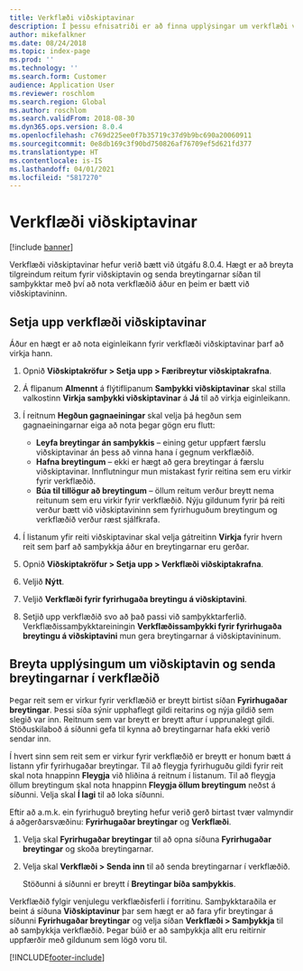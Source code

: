 ```yaml
---
title: Verkflæði viðskiptavinar
description: Í þessu efnisatriði er að finna upplýsingar um verkflæði viðskiptavinar. Tilgreindum reitum fyrir viðskiptavin er breytt og breytingarnar eru síðan sendar til samþykktar með því að nota verkflæðið áður en þeim er bætt við viðskiptavininn.
author: mikefalkner
ms.date: 08/24/2018
ms.topic: index-page
ms.prod: ''
ms.technology: ''
ms.search.form: Customer
audience: Application User
ms.reviewer: roschlom
ms.search.region: Global
ms.author: roschlom
ms.search.validFrom: 2018-08-30
ms.dyn365.ops.version: 8.0.4
ms.openlocfilehash: c769d225ee0f7b35719c37d9b9bc690a20060911
ms.sourcegitcommit: 0e8db169c3f90bd750826af76709ef5d621fd377
ms.translationtype: HT
ms.contentlocale: is-IS
ms.lasthandoff: 04/01/2021
ms.locfileid: "5817270"
---
```

# <a name="customer-workflow"></a>Verkflæði viðskiptavinar

[!include [banner](../includes/banner.md)]

Verkflæði viðskiptavinar hefur verið bætt við útgáfu 8.0.4. Hægt er að breyta tilgreindum reitum fyrir viðskiptavin og senda breytingarnar síðan til samþykktar með því að nota verkflæðið áður en þeim er bætt við viðskiptavininn.

## <a name="set-up-the-customer-workflow"></a>Setja upp verkflæði viðskiptavinar

Áður en hægt er að nota eiginleikann fyrir verkflæði viðskiptavinar þarf að virkja hann.

1. Opnið **Viðskiptakröfur \> Setja upp \> Færibreytur viðskiptakrafna**.
2. Á flipanum **Almennt** á flýtiflipanum **Samþykki viðskiptavinar** skal stilla valkostinn **Virkja samþykki viðskiptavinar** á **Já** til að virkja eiginleikann.
3. Í reitnum **Hegðun gagnaeiningar** skal velja þá hegðun sem gagnaeiningarnar eiga að nota þegar gögn eru flutt:

    - **Leyfa breytingar án samþykkis** – eining getur uppfært færslu viðskiptavinar án þess að vinna hana í gegnum verkflæðið.
    - **Hafna breytingum** – ekki er hægt að gera breytingar á færslu viðskiptavinar. Innflutningur mun mistakast fyrir reitina sem eru virkir fyrir verkflæðið.
    - **Búa til tillögur að breytingum** – öllum reitum verður breytt nema reitunum sem eru virkir fyrir verkflæðið. Nýju gildunum fyrir þá reiti verður bætt við viðskiptavininn sem fyrirhuguðum breytingum og verkflæðið verður ræst sjálfkrafa.

4. Í listanum yfir reiti viðskiptavinar skal velja gátreitinn **Virkja** fyrir hvern reit sem þarf að samþykkja áður en breytingarnar eru gerðar.
5. Opnið **Viðskiptakröfur \> Setja upp \> Verkflæði viðskiptakrafna**.
6. Veljið **Nýtt**.
7. Veljið **Verkflæði fyrir fyrirhugaða breytingu á viðskiptavini**. 
8. Setjið upp verkflæðið svo að það passi við samþykktarferlið. Verkflæðissamþykktareiningin **Verkflæðissamþykki fyrir fyrirhugaða breytingu á viðskiptavini** mun gera breytingarnar á viðskiptavininum.

## <a name="change-customer-information-and-submit-the-changes-to-the-workflow"></a>Breyta upplýsingum um viðskiptavin og senda breytingarnar í verkflæðið

Þegar reit sem er virkur fyrir verkflæðið er breytt birtist síðan **Fyrirhugaðar breytingar**. Þessi síða sýnir upphaflegt gildi reitarins og nýja gildið sem slegið var inn. Reitnum sem var breytt er breytt aftur í upprunalegt gildi. Stöðuskilaboð á síðunni gefa til kynna að breytingarnar hafa ekki verið sendar inn.

Í hvert sinn sem reit sem er virkur fyrir verkflæðið er breytt er honum bætt á listann yfir fyrirhugaðar breytingar. Til að fleygja fyrirhuguðu gildi fyrir reit skal nota hnappinn **Fleygja** við hliðina á reitnum í listanum. Til að fleygja öllum breytingum skal nota hnappinn **Fleygja öllum breytingum** neðst á síðunni. Velja skal **Í lagi** til að loka síðunni.

Eftir að a.m.k. ein fyrirhuguð breyting hefur verið gerð birtast tvær valmyndir á aðgerðarsvæðinu: **Fyrirhugaðar breytingar** og **Verkflæði**.

1. Velja skal **Fyrirhugaðar breytingar** til að opna síðuna **Fyrirhugaðar breytingar** og skoða breytingarnar.
2. Velja skal **Verkflæði \> Senda inn** til að senda breytingarnar í verkflæðið.

    Stöðunni á síðunni er breytt í **Breytingar bíða samþykkis**.

Verkflæðið fylgir venjulegu verkflæðisferli í forritinu. Samþykktaraðila er beint á síðuna **Viðskiptavinur** þar sem hægt er að fara yfir breytingar á síðunni **Fyrirhugaðar breytingar** og velja síðan **Verkflæði \> Samþykkja** til að samþykkja verkflæðið. Þegar búið er að samþykkja allt eru reitirnir uppfærðir með gildunum sem lögð voru til.


[!INCLUDE[footer-include](../../includes/footer-banner.md)]